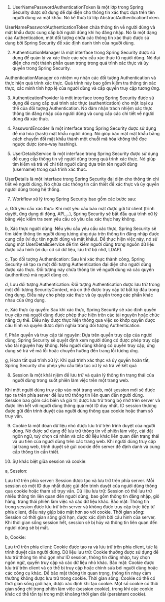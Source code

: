 1. UserNamePasswordAuthenticationToken là một lớp trong Spring Security được sử dụng để đại diện cho thông tin xác thực dựa trên tên người dùng và mật khẩu. Nó kế thừa từ lớp AbstractAuthenticationToken.

UserNamePasswordAuthenticationToken chứa thông tin về người dùng và mật khẩu được cung cấp bởi người dùng khi họ đăng nhập. Nó là một dạng của Authentication, một đối tượng chứa các thông tin xác thực được sử dụng bởi Spring Security để xác định danh tính của người dùng.

2. AuthenticationManager là một interface trong Spring Security được sử dụng để quản lý và xác thực các yêu cầu xác thực từ người dùng. Nó đại diện cho một thành phần quan trọng trong quá trình xác thực và ủy quyền trong Spring Security.

AuthenticationManager có nhiệm vụ nhận các đối tượng Authentication và thực hiện quá trình xác thực. Quá trình này bao gồm kiểm tra thông tin xác thực, xác minh tính hợp lệ của người dùng và cấp quyền truy cập tương ứng.

3. AuthenticationProvider là một interface trong Spring Security được sử dụng để cung cấp quá trình xác thực (authentication) cho một loại cụ thể của đối tượng Authentication. Nó đảm nhận trách nhiệm xác thực thông tin đăng nhập của người dùng và cung cấp các chi tiết về người dùng đã xác thực.

4. PasswordEncoder là một interface trong Spring Security được sử dụng để mã hóa (hash) mật khẩu người dùng. Nó giúp bảo mật mật khẩu bằng cách chuyển đổi mật khẩu thành một chuỗi mã hóa không thể đọc ngược được (one-way hashing).

5. UserDetailsService là một interface trong Spring Security được sử dụng để cung cấp thông tin về người dùng trong quá trình xác thực. Nó giúp tìm kiếm và trả về chi tiết người dùng dựa trên tên người dùng (username) trong quá trình xác thực.

UserDetails là một interface trong Spring Security đại diện cho thông tin chi tiết về người dùng. Nó chứa các thông tin cần thiết để xác thực và ủy quyền người dùng trong hệ thống.

7. Workflow xử lý trong Spring Security bao gồm các bước sau:

a, Gửi yêu cầu xác thực: Khi một yêu cầu bảo mật được gửi từ client (trình duyệt, ứng dụng di động, API,...), Spring Security sẽ bắt đầu quá trình xử lý bằng việc kiểm tra xem yêu cầu có yêu cầu xác thực hay không.

b, Xác thực người dùng: Nếu yêu cầu yêu cầu xác thực, Spring Security sẽ tìm kiếm thông tin người dùng tương ứng dựa trên thông tin đăng nhập được cung cấp (ví dụ: tên người dùng và mật khẩu). Để thực hiện việc này, nó sử dụng một UserDetailsService để tìm kiếm người dùng trong nguồn dữ liệu được cấu hình (ví dụ: cơ sở dữ liệu, lưu trữ bộ nhớ, LDAP).

c, Tạo đối tượng Authentication: Sau khi xác thực thành công, Spring Security sẽ tạo ra một đối tượng Authentication đại diện cho người dùng được xác thực. Đối tượng này chứa thông tin về người dùng và các quyền (authorities) mà người dùng có.

d, Lưu đối tượng Authentication: Đối tượng Authentication được lưu trữ trong một đối tượng SecurityContext, mà có thể được truy cập từ bất kỳ đâu trong ứng dụng. Điều này cho phép xác thực và ủy quyền trong các phần khác nhau của ứng dụng.

e, Xác thực ủy quyền: Sau khi xác thực, Spring Security sẽ xác định quyền truy cập mà người dùng được phép thực hiện trên các tài nguyên hoặc chức năng cụ thể. Điều này được thực hiện thông qua việc so khớp quyền được cấu hình và quyền được định nghĩa trong đối tượng Authentication.

f, Phân quyền và truy cập tài nguyên: Dựa trên quyền truy cập của người dùng, Spring Security sẽ quyết định xem người dùng có được phép truy cập vào tài nguyên hay không. Nếu người dùng không có quyền truy cập, ứng dụng sẽ trả về mã lỗi hoặc chuyển hướng đến trang lỗi tương ứng.

g, Hoàn tất quá trình xử lý: Khi quá trình xác thực và ủy quyền hoàn tất, Spring Security cho phép yêu cầu tiếp tục xử lý và trả về kết quả

8. Session là một khái niệm để lưu trữ và quản lý thông tin trạng thái của người dùng trong suốt phiên làm việc trên một trang web.

Khi một người dùng truy cập vào một trang web, một session mới sẽ được tạo ra trên phía server để lưu trữ thông tin liên quan đến người dùng. Session bao gồm các biến và giá trị được lưu trữ trong bộ nhớ trên server và được liên kết với người dùng thông qua một ID duy nhất. ID session thường được gửi đến trình duyệt của người dùng thông qua cookie hoặc tham số truy vấn.

9. Cookie là một đoạn dữ liệu nhỏ được lưu trữ trên trình duyệt của người dùng. Nó được sử dụng để lưu trữ thông tin về phiên làm việc, cài đặt ngôn ngữ, tuỳ chọn cá nhân và các dữ liệu khác liên quan đến trạng thái và ưu tiên của người dùng trên các trang web. Khi người dùng truy cập lại trang web, trình duyệt sẽ gửi cookie đến server để định danh và cung cấp thông tin cần thiết.

10. Sự khác biệt giữa session và cookie:

a, Session:

Lưu trữ trên phía server: Session được tạo và lưu trữ trên phía server. Mỗi session có một ID duy nhất được gửi đến trình duyệt của người dùng thông qua cookie hoặc tham số truy vấn.
Dữ liệu lưu trữ: Session có thể lưu trữ nhiều thông tin liên quan đến người dùng, bao gồm thông tin đăng nhập, giỏ hàng, trạng thái phiên làm việc và các dữ liệu khác.
Bảo mật: Thông tin trong session được lưu trữ trên server và không được truy cập trực tiếp từ phía client, điều này giúp bảo mật hơn so với cookie.
Thời gian sống: Session có thời gian sống giới hạn, được xác định bởi cấu hình của server. Khi thời gian sống session hết, session sẽ bị hủy và thông tin liên quan đến người dùng sẽ bị mất.

b, Cookie:

Lưu trữ trên phía client: Cookie được tạo ra và lưu trữ trên phía client, tức là trình duyệt của người dùng.
Dữ liệu lưu trữ: Cookie thường được sử dụng để lưu trữ thông tin nhỏ gọn như ID session, thông tin đăng nhập, tuỳ chọn ngôn ngữ, quyền truy cập và các dữ liệu nhỏ khác.
Bảo mật: Cookie được lưu trữ trên client và có thể bị truy cập hoặc chỉnh sửa bởi người dùng hoặc các công cụ khác. Để bảo mật thông tin quan trọng, thông tin nhạy cảm thường không được lưu trữ trong cookie.
Thời gian sống: Cookie có thể có thời gian sống giới hạn, được xác định khi tạo cookie. Một số cookie có thời gian sống chỉ trong phiên làm việc (session cookie), trong khi các cookie khác có thể tồn tại trong một khoảng thời gian dài (persistent cookie).